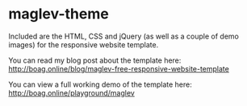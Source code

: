 # maglev-theme

Included are the HTML, CSS and jQuery (as well as a couple of demo images) for the responsive website template.

You can read my blog post about the template here: http://boag.online/blog/maglev-free-responsive-website-template

You can view a full working demo of the template here: http://boag.online/playground/maglev